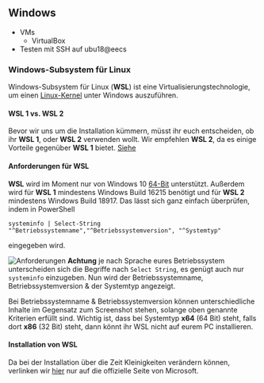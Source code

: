 ﻿## Windows
* VMs
  * VirtualBox
* Testen mit SSH auf ubu18@eecs

### Windows-Subsystem für Linux

Windows-Subsystem für Linux (**WSL**) ist eine Virtualisierungstechnologie, um einen [Linux-Kernel](https://de.wikipedia.org/wiki/Kernel_(Betriebssystem)) unter Windows auszuführen.

#### WSL 1 vs. WSL 2
Bevor wir uns um die Installation kümmern, müsst ihr euch entscheiden, ob ihr **WSL 1**, oder **WSL 2** verwenden wollt. Wir empfehlen **WSL 2**, da es einige Vorteile gegenüber **WSL 1** bietet. [Siehe](https://docs.microsoft.com/de-de/windows/wsl/compare-versions)

#### Anforderungen für WSL

**WSL** wird im Moment nur von Windows 10 [64-Bit](https://de.wikipedia.org/wiki/64-Bit-Architektur) unterstützt. Außerdem wird für **WSL 1** mindestens Windows Build 16215 benötigt und für **WSL 2** mindestens Windows Build 18917. Das lässt sich ganz einfach überprüfen, indem in PowerShell

````systeminfo | Select-String "^Betriebssystemname","^Betriebssystemversion", "^Systemtyp"````

eingegeben wird.

![Anforderungen](anforderungen_wsl.PNG)
**Achtung** je nach Sprache eures Betriebssystem unterscheiden sich die Begriffe nach ````Select String````, es genügt auch nur ````systeminfo```` einzugeben.
Nun wird der Betriebssystemname, Betriebssystemversion & der Systemtyp angezeigt.

Bei Betriebssystemname & Betriebssystemversion können unterschiedliche Inhalte im Gegensatz zum Screenshot stehen, solange oben genannte Kriterien erfüllt sind.
Wichtig ist, dass bei Systemtyp **x64** (64 Bit) steht, falls dort **x86** (32 Bit) steht, dann könnt ihr WSL nicht auf eurem PC installieren.

#### Installation von WSL
Da bei der Installation über die Zeit Kleinigkeiten verändern können, verlinken wir [hier](https://docs.microsoft.com/de-de/windows/wsl/install-win10)  nur auf die offizielle Seite von Microsoft.

